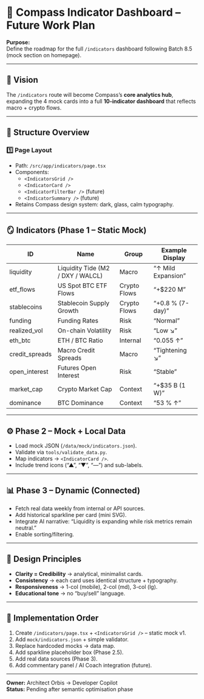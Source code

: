 # 🧭 Compass Indicator Dashboard – Future Work Plan

**Purpose:**  
Define the roadmap for the full `/indicators` dashboard following Batch 8.5 (mock section on homepage).

---

## 🎯 Vision
The `/indicators` route will become Compass’s **core analytics hub**, expanding the 4 mock cards into a full **10-indicator dashboard** that reflects macro + crypto flows.

---

## 🧩 Structure Overview

### 1️⃣ Page Layout
- Path: `/src/app/indicators/page.tsx`
- Components:
  - `<IndicatorsGrid />`
  - `<IndicatorCard />`
  - `<IndicatorFilterBar />` (future)
  - `<IndicatorSummary />` (future)
- Retains Compass design system: dark, glass, calm typography.

---

## 🪞 Indicators (Phase 1 – Static Mock)
| ID | Name | Group | Example Display |
|----|------|--------|----------------|
| liquidity | Liquidity Tide (M2 / DXY / WALCL) | Macro | “↑ Mild Expansion” |
| etf_flows | US Spot BTC ETF Flows | Crypto Flows | “+$220 M” |
| stablecoins | Stablecoin Supply Growth | Crypto Flows | “+0.8 % (7-day)” |
| funding | Funding Rates | Risk | “Normal” |
| realized_vol | On-chain Volatility | Risk | “Low ↘” |
| eth_btc | ETH / BTC Ratio | Internal | “0.055 ↑” |
| credit_spreads | Macro Credit Spreads | Macro | “Tightening ↘” |
| open_interest | Futures Open Interest | Risk | “Stable” |
| market_cap | Crypto Market Cap | Context | “+$35 B (1 W)” |
| dominance | BTC Dominance | Context | “53 % ↑” |

---

## ⚙️ Phase 2 – Mock + Local Data
- Load mock JSON (`/data/mock/indicators.json`).
- Validate via `tools/validate_data.py`.
- Map indicators → `<IndicatorCard />`.
- Include trend icons (“▲”, “▼”, “—”) and sub-labels.

---

## 📊 Phase 3 – Dynamic (Connected)
- Fetch real data weekly from internal or API sources.
- Add historical sparkline per card (mini SVG).
- Integrate AI narrative: “Liquidity is expanding while risk metrics remain neutral.”
- Enable sorting/filtering.

---

## 🧠 Design Principles
- **Clarity = Credibility** → analytical, minimalist cards.
- **Consistency** → each card uses identical structure + typography.
- **Responsiveness** → 1-col (mobile), 2-col (md), 3-col (lg).
- **Educational tone** → no “buy/sell” language.

---

## 🧱 Implementation Order
1. Create `/indicators/page.tsx` + `<IndicatorsGrid />` – static mock v1.  
2. Add `mock/indicators.json` + simple validator.  
3. Replace hardcoded mocks → data map.  
4. Add sparkline placeholder box (Phase 2.5).  
5. Add real data sources (Phase 3).  
6. Add commentary panel / AI Coach integration (future).

---

**Owner:** Architect Orbis → Developer Copilot  
**Status:** Pending after semantic optimisation phase
